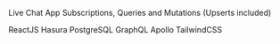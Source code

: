 Live Chat App
Subscriptions, Queries and Mutations (Upserts included)

ReactJS
Hasura
PostgreSQL
GraphQL
Apollo
TailwindCSS